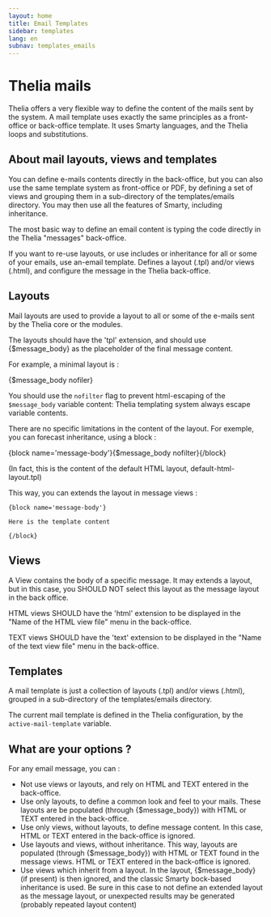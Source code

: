 ```yaml
---
layout: home
title: Email Templates
sidebar: templates
lang: en
subnav: templates_emails
---
```


# Thelia mails

Thelia offers a very flexible way to define the content of the mails sent by the system. A mail template uses exactly the same principles as a front-office or back-office template. It uses Smarty languages, and the Thelia loops and substitutions.

## About mail layouts, views and templates

You can define e-mails contents directly in the back-office, but you can also use the same template system as front-office or PDF, by defining a set of views and grouping them in a sub-directory of the templates/emails directory.
You may then use all the features of Smarty, including inheritance.

The most basic way to define an email content is typing the code directly in the Thelia "messages" back-office.

If you want to re-use layouts, or use includes or inheritance for all or some of your emails, use an-email template. Defines a layout (.tpl) and/or views (.html), and configure the message in the Thelia back-office.

## Layouts

Mail layouts are used to provide a layout to all or some of the e-mails sent by
the Thelia core or the modules.

The layouts should have the 'tpl' extension, and should use {$message_body} as the
placeholder of the final message content.

For example, a minimal layout is :

   {$message_body nofiler}

You should use the `nofilter` flag to prevent html-escaping of the `$message_body` variable content: Thelia templating system always escape variable contents.

There are no specific limitations in the content of the layout. For exemple, you
can forecast inheritance, using a block :

{block name='message-body'}{$message_body nofilter}{/block}

(In fact, this is the content of the default HTML layout, default-html-layout.tpl)

This way, you can extends the layout in message views :

    {block name='message-body'}

    Here is the template content

    {/block}

## Views

A View contains the body of a specific message. It may extends a layout, but in this case, you SHOULD NOT select this layout as the message layout in the back office.

HTML views SHOULD have the 'html' extension to be displayed in the "Name of the HTML view file" menu in the back-office.

TEXT views SHOULD have the 'text' extension to be displayed in the "Name of the text view file" menu in the back-office.

## Templates

A mail template is just a collection of layouts (.tpl) and/or views (.html), grouped in a sub-directory of the templates/emails directory.

The current mail template is defined in the Thelia configuration, by the `active-mail-template` variable.

## What are your options ?

For any email message, you can :

- Not use views or layouts, and rely on HTML and TEXT entered in the back-office.
- Use only layouts, to define  a common look and feel to your mails. These layouts are be populated (through {$message_body}) with HTML or TEXT entered in the back-office.
- Use only views, without layouts, to define message content. In this case,
HTML or TEXT entered in the back-office is ignored.
- Use layouts and views, without inheritance. This way, layouts are populated (through {$message_body}) with HTML or TEXT found in the message views. HTML or TEXT entered in the back-office is ignored.
- Use views which inherit from a layout. In the layout, {$message_body} (if present) is then ignored, and the classic Smarty bock-based inheritance is used. Be sure in this case to not define an extended layout as the message layout, or unexpected results may be generated (probably repeated layout content)